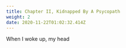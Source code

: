 ```yaml
---
title: Chapter II, Kidnapped By A Psycopath
weight: 2
date: 2020-11-22T01:02:32.414Z
---
```

When I woke up, my head